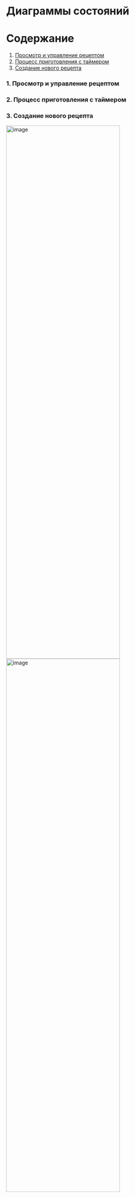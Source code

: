 # Диаграммы состояний

# Содержание
1. [Просмотр и управление рецептом](#1)
2. [Процесс приготовления с таймером](#2)
3. [Создание нового рецепта](#3)

### 1. Просмотр и управление рецептом<a name="1"></a>



### 2. Процесс приготовления с таймером<a name="2"></a>


  
### 3. Создание нового рецепта<a name="3"></a>

<img width="304" height="1420" alt="image" src="https://github.com/user-attachments/assets/6d24157a-89a7-4d7d-bdb3-038d012b1454" />

<img width="304" height="1420" alt="image" src="https://github.com/user-attachments/assets/d1425b42-c173-464f-8f18-8b1b9f1b05aa" />
